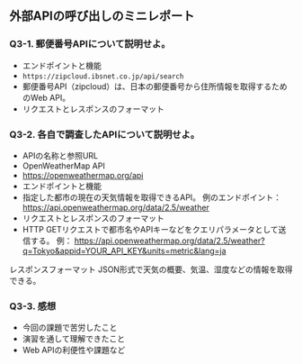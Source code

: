## 外部APIの呼び出しのミニレポート
### Q3-1. 郵便番号APIについて説明せよ。
* エンドポイントと機能
* `https://zipcloud.ibsnet.co.jp/api/search`
* 郵便番号API（zipcloud）は、日本の郵便番号から住所情報を取得するためのWeb API。  
* リクエストとレスポンスのフォーマット

### Q3-2. 各自で調査したAPIについて説明せよ。
* APIの名称と参照URL
* OpenWeatherMap API
* https://openweathermap.org/api
* エンドポイントと機能
* 指定した都市の現在の天気情報を取得できるAPI。
例のエンドポイント：
https://api.openweathermap.org/data/2.5/weather
* リクエストとレスポンスのフォーマット
* HTTP GETリクエストで都市名やAPIキーなどをクエリパラメータとして送信する。
例：
https://api.openweathermap.org/data/2.5/weather?q=Tokyo&appid=YOUR_API_KEY&units=metric&lang=ja

レスポンスフォーマット
JSON形式で天気の概要、気温、湿度などの情報を取得できる。

### Q3-3. 感想
* 今回の課題で苦労したこと
* 演習を通して理解できたこと
* Web APIの利便性や課題など
